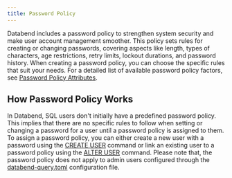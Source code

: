 ```yaml
---
title: Password Policy
---
```


Databend includes a password policy to strengthen system security and make user account management smoother. This policy sets rules for creating or changing passwords, covering aspects like length, types of characters, age restrictions, retry limits, lockout durations, and password history. When creating a password policy, you can choose the specific rules that suit your needs. For a detailed list of available password policy factors, see [Password Policy Attributes](/sql/sql-commands/ddl/password-policy/create-password-policy#password-policy-attributes).

## How Password Policy Works

In Databend, SQL users don't initially have a predefined password policy. This implies that there are no specific rules to follow when setting or changing a password for a user until a password policy is assigned to them. To assign a password policy, you can either create a new user with a password using the [CREATE USER](/sql/sql-commands/ddl/user/user-create-user) command or link an existing user to a password policy using the [ALTER USER](/sql/sql-commands/ddl/user/user-alter-user) command. Please note that, the password policy does not apply to admin users configured through the [databend-query.toml](https://github.com/datafuselabs/databend/blob/main/scripts/distribution/configs/databend-query.toml) configuration file. 

